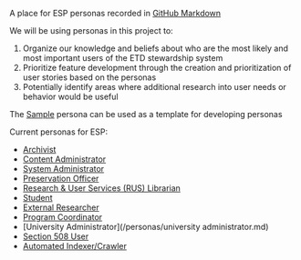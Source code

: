 A place for ESP personas recorded in [GitHub Markdown](https://help.github.com/articles/markdown-basics/)

We will be using personas in this project to:

1. Organize our knowledge and beliefs about who are the most likely and most important users of the ETD stewardship system
2. Prioritize feature development through the creation and prioritization of user stories based on the personas
3. Potentially identify areas where additional research into user needs or behavior would be useful

The [Sample](/personas/sample.md) persona can be used as a template for developing personas

Current personas for ESP:
* [Archivist](/personas/archivist.md)
* [Content Administrator](/personas/content-admin.md)
* [System Administrator](/personas/sysadmin.md)
* [Preservation Officer](/personas/preservation-officer.md)
* [Research & User Services (RUS) Librarian](/personas/rus-librarian.md)
* [Student](/personas/student.md)
* [External Researcher](/personas/external-researcher.md)
* [Program Coordinator](/personas/program-coordinator.md)
* [University Administrator](/personas/university administrator.md)
* [Section 508 User](/personas/section508user.md)
* [Automated Indexer/Crawler](/personas/robot.md)
